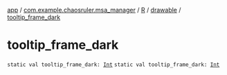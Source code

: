 [app](../../../index.md) / [com.example.chaosruler.msa_manager](../../index.md) / [R](../index.md) / [drawable](index.md) / [tooltip_frame_dark](.)

# tooltip_frame_dark

`static val tooltip_frame_dark: `[`Int`](https://kotlinlang.org/api/latest/jvm/stdlib/kotlin/-int/index.html)
`static val tooltip_frame_dark: `[`Int`](https://kotlinlang.org/api/latest/jvm/stdlib/kotlin/-int/index.html)
